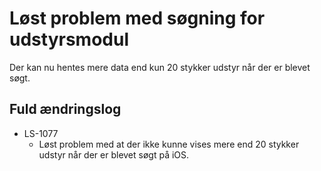 # Løst problem med søgning for udstyrsmodul
Der kan nu hentes mere data end kun 20 stykker udstyr når der er blevet søgt.

## Fuld ændringslog
- LS-1077
  - Løst problem med at der ikke kunne vises mere end 20 stykker udstyr når der er blevet søgt på iOS.
